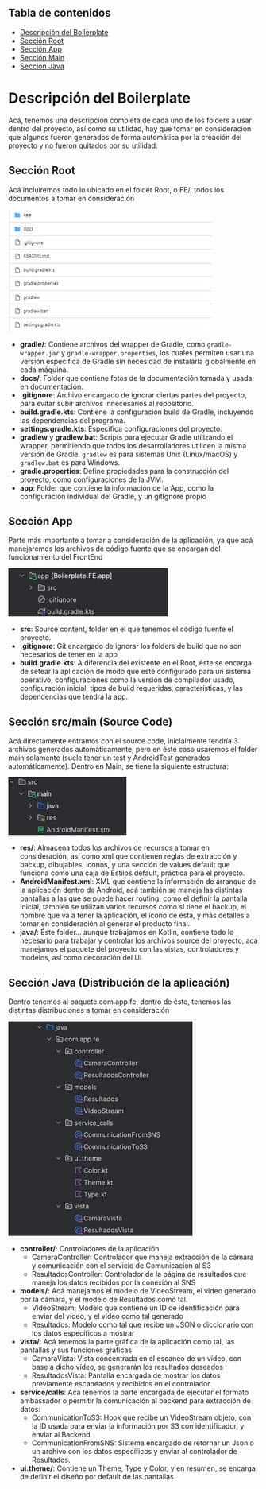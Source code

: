 ## Tabla de contenidos
- [Descripción del Boilerplate](#descripción-del-boilerplate)
- [Sección Root](#sección-root)
- [Sección App](#sección-app)
- [Sección Main](#sección-srcmain-source-code)
- [Seccion Java](#sección-java-distribución-de-la-aplicación)

# Descripción del Boilerplate

Acá, tenemos una descripción completa de cada uno de los folders a usar dentro del proyecto, así como su utilidad, hay que tomar
en consideración que algunos fueron generados de forma automática por la creación del proyecto y no fueron quitados por su
utilidad.



## Sección Root
Acá incluiremos todo lo ubicado en el folder Root, o FE/, todos los documentos a tomar en consideración

![Root Structure](docs/root_structure.png)

* **gradle/**: Contiene archivos del wrapper de Gradle, como `gradle-wrapper.jar` y `gradle-wrapper.properties`, los
cuales permiten usar una versión específica de Gradle sin necesidad de instalarla globalmente en cada máquina.
* **docs/**: Folder que contiene fotos de la documentación tomada y usada en documentación.
* **.gitignore**: Archivo encargado de ignorar ciertas partes del proyecto, para evitar subir archivos innecesarios al repositorio.
* **build.gradle.kts**: Contiene la configuración build de Gradle, incluyendo las dependencias del programa.
* **settings.gradle.kts**: Especifica configuraciones del proyecto.
* **gradlew** y **gradlew.bat**: Scripts para ejecutar Gradle utilizando el wrapper, permitiendo que todos los desarrolladores
  utilicen la misma versión de Gradle. `gradlew` es para sistemas Unix (Linux/macOS) y `gradlew.bat` es para Windows.
* **gradle.properties**: Define propiedades para la construcción del proyecto, como configuraciones de la JVM.
* **app**: Folder que contiene la información de la App, como la configuración individual del Gradle, y un gitIgnore propio

## Sección App
Parte más importante a tomar a consideración de la aplicación, ya que acá manejaremos los archivos de código fuente que se
encargan del funcionamiento del FrontEnd

![App Structure](docs/app_structure.png)

* **src**: Source content, folder en el que tenemos el código fuente el proyecto.
* **.gitignore**: Git encargado de ignorar los folders de build que no son necesarios de tener en la app
* **build.gradle.kts**: A diferencia del existente en el Root, éste se encarga de setear la aplicación de modo que esté configurado
para un sistema operativo, configuraciones como la versión de compilador usado, configuración inicial, tipos de build requeridas,
características, y las dependencias que tendrá la app.

## Sección src/main (Source Code)
Acá directamente entramos con el source code, inicialmente tendría 3 archivos generados automáticamente, pero en éste caso usaremos
el folder main solamente (suele tener un test y AndroidTest generados automáticamente). Dentro en Main, se tiene la siguiente estructura:

![Main Structure](docs/main_structure.png)

* **res/**: Almacena todos los archivos de recursos a tomar en consideración, así como xml que contienen reglas de extracción y backup,
dibujables, iconos, y una sección de values default que funciona como una caja de Estilos default, práctica para el proyecto.
* **AndroidManifest.xml**: XML que contiene la información de arranque de la aplicación dentro de Android, acá también se maneja las
distintas pantallas a las que se puede hacer routing, como el definir la pantalla inicial, también se utilizan varios recursos como si
tiene el backup, el nombre que va a tener la aplicación, el ícono de ésta, y más detalles a tomar en consideración al generar el producto
final.
* **java/**: Éste folder... aunque trabajamos en Kotlin, contiene todo lo necesario para trabajar y controlar los archivos source del proyecto, acá manejamos
el paquete del proyecto con las vistas, controladores y modelos, así como decoración del UI

## Sección Java (Distribución de la aplicación)
Dentro tenemos al paquete com.app.fe, dentro de éste, tenemos las distintas distribuciones a tomar en consideración

![Java Structure](docs/java_structure.png)

* **controller/**: Controladores de la aplicación
  * CameraController: Controlador que maneja extracción de la cámara y comunicación con el servicio de Comunicación al S3
  * ResultadosController: Controlador de la página de resultados que maneja los datos recibidos por la conexión al SNS
* **models/**: Acá manejamos el modelo de VideoStream, el video generado por la cámara, y el modelo de Resultados como tal.
  * VideoStream: Modelo que contiene un ID de identificación para enviar del vídeo, y el vídeo como tal generado
  * Resultados: Modelo como tal que recibe un JSON o diccionario con los datos específicos a mostrar
* **vista/**: Acá tenemos la parte gráfica de la aplicación como tal, las pantallas y sus funciones gráficas.
  * CamaraVista: Vista concentrada en el escaneo de un vídeo, con base a dicho vídeo, se generarán los resultados deseados
  * ResultadosVista: Pantalla encargada de mostrar los datos previamente escaneados y recibidos en el controlador.
* **service/calls**: Acá tenemos la parte encargada de ejecutar el formato ambassador o permitir la comunicación al backend para extracción de datos:
  * CommunicationToS3: Hook que recibe un VideoStream objeto, con la ID usada para enviar la información por S3 con identificador, y enviar al Backend.
  * CommunicationFromSNS: Sistema encargado de retornar un Json o un archivo con los datos específicos y enviar al controlador de Resultados.
* **ui.theme/**: Contiene un Theme, Type y Color, y en resumen, se encarga de definir el diseño por default de las pantallas.
